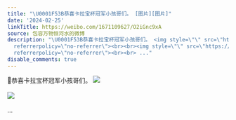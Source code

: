 ```yaml
---
title: "\U0001F53B恭喜卡拉宝杯冠军小孩哥们。 [图片][图片]"
date: '2024-02-25'
linkTitle: https://weibo.com/1671109627/O2iGnc9xA
source: 包容万物恒河水的微博
description: "\U0001F53B恭喜卡拉宝杯冠军小孩哥们。 <img style=\"\" src=\"https://tvax1.sinaimg.cn/large/639b1bfbgy1hn693g3aecj20k00b97cw.jpg\"
  referrerpolicy=\"no-referrer\"><br><br><img style=\"\" src=\"https://tvax1.sinaimg.cn/large/639b1bfbgy1hn693frcojj20nk0nm401.jpg\"
  referrerpolicy=\"no-referrer\"><br><br> ..."
disable_comments: true
---
```

🔻恭喜卡拉宝杯冠军小孩哥们。 <img style="" src="https://tvax1.sinaimg.cn/large/639b1bfbgy1hn693g3aecj20k00b97cw.jpg" referrerpolicy="no-referrer"><br><br><img style="" src="https://tvax1.sinaimg.cn/large/639b1bfbgy1hn693frcojj20nk0nm401.jpg" referrerpolicy="no-referrer"><br><br> ...